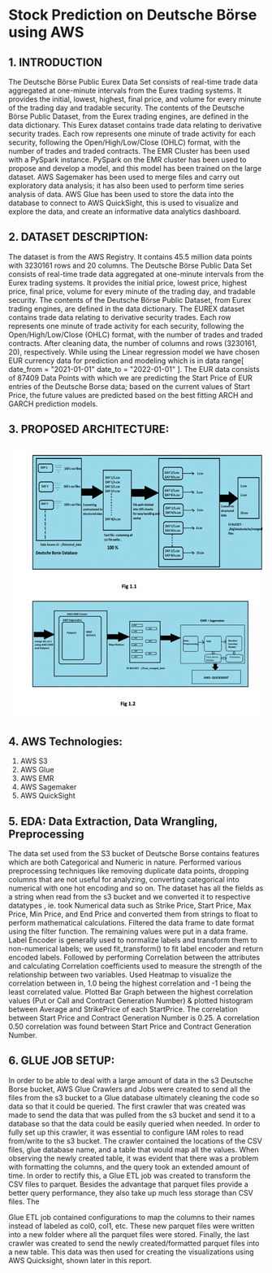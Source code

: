 # Stock Prediction on Deutsche Börse using AWS

## 1. INTRODUCTION
The Deutsche Börse Public Eurex Data Set consists of real-time trade data aggregated at one-minute intervals from the Eurex trading systems. It provides the initial, lowest, highest, final price, and volume for every minute of the trading day and tradable security. The contents of the Deutsche Börse Public Dataset, from the Eurex trading engines, are defined in the data dictionary. This Eurex dataset contains trade data relating to derivative security trades. Each row represents one minute of trade activity for each security, following the Open/High/Low/Close (OHLC) format, with the number of trades and traded contracts. The EMR Cluster has been used with a PySpark instance. PySpark on the EMR cluster has been used to propose and develop a model, and this model has been trained on the large dataset. AWS Sagemaker has been used to merge files and carry out exploratory data analysis; it has also been used to perform time series analysis of data. AWS Glue has been used to store the data into the database to connect to AWS QuickSight, this is used to visualize and explore the data, and create an informative data analytics dashboard.


## 2. DATASET DESCRIPTION:
The dataset is from the AWS Registry. It contains 45.5 million data points with 3230161 rows and 20 columns. The Deutsche Börse Public Data Set consists of real-time trade data aggregated at one-minute intervals from the Eurex trading systems. It provides the initial price, lowest price, highest price, final price, volume for every minute of the trading day, and tradable
security. The contents of the Deutsche Börse Public Dataset, from Eurex trading engines, are defined in the data dictionary. The EUREX dataset contains trade data relating to derivative security trades. Each row represents one minute of trade activity for each security, following the Open/High/Low/Close (OHLC) format, with the number of trades and traded contracts. After cleaning data, the number of columns and rows (3230161, 20), respectively. While using the Linear regression model we have chosen EUR currency data for prediction and modeling which is in data range[ date_from = "2021-01-01" date_to = "2022-01-01" ]. The EUR data consists of 87409 Data Points with which we are predicting the Start Price of EUR entries of the Deutsche Borse data; based on the current values of Start Price, the future values are predicted based on the best fitting ARCH and GARCH prediction models.

## 3. PROPOSED ARCHITECTURE: 

![architecture](/images/pic.png)

## 4. AWS Technologies:
 1.  AWS S3 
 2.  AWS Glue
 3.  AWS EMR
 4. AWS Sagemaker
 5. AWS QuickSight

## 5. EDA: Data Extraction, Data Wrangling, Preprocessing

The data set used from the S3 bucket of Deutsche Borse contains features which are both Categorical and Numeric in nature. Performed various preprocessing techniques like removing duplicate data points, dropping columns that are not useful for analyzing, converting categorical into numerical with one hot encoding and so on. The dataset has all the fields as a string when read from the s3 bucket and we converted it to respective datatypes , ie. took Numerical data such as Strike Price, Start Price, Max Price, Min Price, and End Price and converted them from strings to float to perform mathematical calculations. Filtered the data frame to date format using the filter function. The remaining values were put in a data frame. Label Encoder is generally used to normalize labels and transform them to non-numerical labels; we used fit_transform() to fit label encoder and return encoded labels. Followed by performing Correlation between the attributes and calculating Correlation coefficients used to measure the strength of the relationship between two variables. Used Heatmap to visualize the correlation between in, 1.0 being the highest correlation and -1 being the least correlated value. Plotted Bar Graph between the highest correlation values (Put or Call and Contract Generation Number) & plotted histogram between Average and StrikePrice of each StartPrice. The correlation between Start Price and Contract Generation Number is 0.25. A correlation 0.50 correlation was found between Start Price and Contract Generation Number.


## 6.  GLUE JOB SETUP:
In order to be able to deal with a large amount of data in the s3 Deutsche Borse bucket, AWS Glue Crawlers and Jobs were created to send all the files from the s3 bucket to a Glue database ultimately cleaning the code so data so that it could be queried. The first crawler that was created was made to send the data that was pulled from the s3 bucket and send it to a database so that the data could be easily queried when needed. In order to fully set up this crawler, it was essential to configure IAM roles to read from/write to the s3 bucket. The crawler contained the locations of the CSV files, glue database name, and a table that would map all the values. When observing the newly created table, it was evident that there was a problem with formatting the columns, and the query took an extended amount of time. In order to rectify this, a Glue ETL job was created to transform the CSV files to parquet. Besides the advantage that parquet files provide a better query performance, they also take up much less storage than CSV files. The
 
Glue ETL job contained configurations to map the columns to their names instead of labeled as col0, col1, etc. These new parquet files were written into a new folder where all the parquet files were stored. Finally, the last crawler was created to send the newly created/formatted parquet files into a new table. This data was then used for creating the visualizations using AWS Quicksight, shown later in this report.


